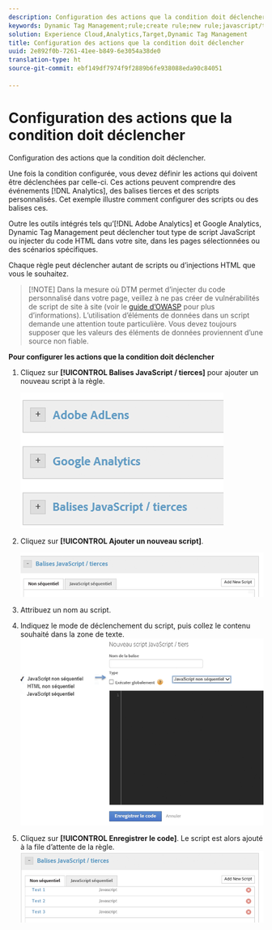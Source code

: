 ```yaml
---
description: Configuration des actions que la condition doit déclencher.
keywords: Dynamic Tag Management;rule;create rule;new rule;javascript/third party tags;set up actions for condition;add new script;non-sequential javascript;sequential javascript;non-sequential html
solution: Experience Cloud,Analytics,Target,Dynamic Tag Management
title: Configuration des actions que la condition doit déclencher
uuid: 2e892f0b-7261-41ee-b849-6e3054a38de0
translation-type: ht
source-git-commit: ebf149df7974f9f2889b6fe938088eda90c84051

---
```



# Configuration des actions que la condition doit déclencher

Configuration des actions que la condition doit déclencher.

Une fois la condition configurée, vous devez définir les actions qui doivent être déclenchées par celle-ci. Ces actions peuvent comprendre des événements [!DNL Analytics], des balises tierces et des scripts personnalisés. Cet exemple illustre comment configurer des scripts ou des balises ces.

Outre les outils intégrés tels qu’[!DNL Adobe Analytics] et Google Analytics, Dynamic Tag Management peut déclencher tout type de script JavaScript ou injecter du code HTML dans votre site, dans les pages sélectionnées ou des scénarios spécifiques.

Chaque règle peut déclencher autant de scripts ou d’injections HTML que vous le souhaitez.

> [!NOTE] Dans la mesure où DTM permet d’injecter du code personnalisé dans votre page, veillez à ne pas créer de vulnérabilités de script de site à site (voir le [guide d’OWASP](https://www.owasp.org/index.php/Cross-site_Scripting_(XSS)) pour plus d’informations). L’utilisation d’éléments de données dans un script demande une attention toute particulière. Vous devez toujours supposer que les valeurs des éléments de données proviennent d’une source non fiable.

**Pour configurer les actions que la condition doit déclencher**

1. Cliquez sur **[!UICONTROL Balises JavaScript / tierces]** pour ajouter un nouveau script à la règle.

   ![](assets/scripts-actions.png)

1. Cliquez sur **[!UICONTROL Ajouter un nouveau script]**.

   ![](assets/scripts-actions2.png)

1. Attribuez un nom au script.
1. Indiquez le mode de déclenchement du script, puis collez le contenu souhaité dans la zone de texte. ![](assets/scripts-actions3.png)

1. Cliquez sur **[!UICONTROL Enregistrer le code]**. Le script est alors ajouté à la file d’attente de la règle. ![](assets/scripts-actions4.png)

